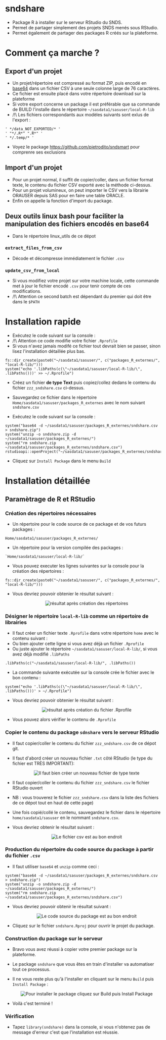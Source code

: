 # sndshare

+ Package R à installer sur le serveur RStudio du SNDS.
+ Permet de partager simplement des projets SNDS menés sous RStudio.
+ Permet également de partager des packages R créés sur la plateforme.

# Comment ça marche ?

## Export d'un projet
+ Un projet/répertoire est compressé au format ZIP, puis encodé en [base64](https://fr.wikipedia.org/wiki/Base64) dans un fichier CSV à une seule colonne large de 76 caractères.
+ Ce fichier est ensuite placé dans votre répertoire download sur la plateforme
+ Si votre export concerne un package il est préférable que sa commande de BUILD l'installe dans le répertoire `~/sasdata1/sasuser/local-R-lib`
+ /!\ Les fichiers correspondants aux modèles suivants sont exlus de l'export :
```
' */data_NOT_EXPORTED/* '
' "*/.R*" ".R*" '
' */.temp/* '
```
  + Voyez le package https://github.com/pietrodito/sndsmart pour comprenre ses exclusions

## Import d'un projet
+ Pour un projet normal, il suffit de copier/coller, dans un fichier format texte, le contenu du fichier CSV exporté avec la méthode ci-dessus.
+ Pour un projet volumineux, on peut importer le CSV vers la librairie ORAUSER depuis SAS pour en faire une table ORACLE.
+ Enfin on appelle la fonction d'import du package.

## Deux outils linux bash pour faciliter la manipulation des fichiers encodés en base64
+ Dans le répertoire linux_utils de ce dépot
### `extract_files_from_csv`
+ Décode et décompresse immédiatement le fichier `.csv`
### `update_csv_from_local`
+ Si vous modifiez votre projet sur votre machine locale, cette commande met à jour le fichier encodé `.csv` pour tenir compte de ces modifications.
+ /!\ Attention ce second batch est dépendant du premier qui doit être dans le `$PATH`
# Installation rapide

+ Exécutez le code suivant sur la console :
+ /!\ Attention ce code modifie votre fichier `.Rprofile`
+ Si vous n'avez jamais modifé ce fichier tout devrait bien se passer, sinon lisez l'installation détaillée plus bas. 
```
fs::dir_create(paste0("~/sasdata1/sasuser/", c("packages_R_externes/", "local-R-lib/")))
system("echo '.libPaths(c(\"~/sasdata1/sasuser/local-R-lib/\", .libPaths()))' >> ~/.Rprofile")
```
+ Créez un fichier **de type Text** puis copiez/collez dedans le contenu du fichier `zzz_sndshare.csv` ci-dessus.
+ Sauvegardez ce fichier dans le répertoire `Home/sasdata1/sasuser/packages_R_externes` avec le nom suivant `sndshare.csv`

+ Exécutez le code suivant sur la console :
```
system("base64 -d ~/sasdata1/sasuser/packages_R_externes/sndshare.csv > sndshare.zip")
system("unzip -o sndshare.zip -d ~/sasdata1/sasuser/packages_R_externes/")
system("rm sndshare.zip ~/sasdata1/sasuser/packages_R_externes/sndshare.csv")
rstudioapi::openProject("~/sasdata1/sasuser/packages_R_externes/sndshare/sndshare.Rproj")
```

+ Cliquez sur `Install Package` dans le menu `Build`


# Installation détaillée

## Paramètrage de R et RStudio

### Création des répertoires nécessaires
+ Un répertoire pour le code source de ce package et de vos futurs packages :
```
Home/sasdata1/sasuser/packages_R_externes/
```
+ Un répertoire pour la version compilée des packages :
```
`Home/sasdata1/sasuser/local-R-lib/`
```
    
+ Vous pouvez executer les lignes suivantes sur la console pour la création des répertoires :
```
fs::dir_create(paste0("~/sasdata1/sasuser/", c("packages_R_externes/", "local-R-lib/")))
```
+ Vous devriez pouvoir obtenier le résultat suivant :

    <p align="center">
      <img alt="résultat après création des répertoires"
           src="./README_images/création_répertoires_nécessaires.PNG" />
    </p>


### Désigner le répertoire `local-R-lib` comme un répertoire de librairies
+ Il faut créer un fichier texte `.Rprofile` dans votre répertoire `home` avec le contenu suivant :
+ Ou bien ajouter cette ligne si vous avez déjà un fichier `.Rprofile`
+ Ou juste ajouter le répertoire `~/sasdata1/sasuser/local-R-lib/`, si vous avez déjà modifié `.libPaths`

```
.libPaths(c("~/sasdata1/sasuser/local-R-lib/", .libPaths()) 
```

+ La commande suivante exécutée sur la console crée le fichier avec le bon contenu :
```
system("echo '.libPaths(c(\"~/sasdata1/sasuser/local-R-lib/\", .libPaths()))' > ~/.Rprofile")
```

+ Vous devriez pouvoir obtenier le résultat suivant :

    <p align="center">
      <img alt="résultat après création du fichier .Rprofile"
           src="./README_images/création_Rprofile.PNG" />
    </p>

+ Vous pouvez alors vérifier le contenu de `.Rprofile`

### Copier le contenu du package `sdnshare` vers le serveur RStudio

+ Il faut copier/coller le contenu du fichier `zzz_sndshare.csv` de ce dépot git.
+ Il faut d'abord créer un nouveau fichier `.txt` côté RStudio (le type du fichier est TRÈS IMPORTANT):
    <p align="center">
      <img alt="Il faut bien créer un nouveau fichier de type texte"
           src="./README_images/nouveau_fichier_texte.PNG" />
    </p>
+ Il faut copier/coller le contenu du fichier `zzz_sndshare.csv` le fichier RStudio ouvert
+ NB : vous trouverez le fichier `zzz_sndshare.csv` dans la liste des fichiers de ce dépot tout en haut de cette page)

+ Une fois copié/collé le contenu, sauvegardez le fichier dans le répertoire `home/sasdata1/sasuser` en le nommant `sndshare.csv`.
+ Vous devriez obtenir le résultat suivant :
    <p align="center">
      <img alt="Le fichier csv est au bon endroit"
           src="./README_images/fichier_csv_bien_placé.PNG" />
    </p>

### Production du répertoire du code source du package à partir du fichier `.csv`
+ Il faut utiliser `base64` et `unzip` comme ceci :
```
system("base64 -d ~/sasdata1/sasuser/packages_R_externes/sndshare.csv > sndshare.zip")
system("unzip -o sndshare.zip -d ~/sasdata1/sasuser/packages_R_externes/")
system("rm sndshare.zip ~/sasdata1/sasuser/packages_R_externes/sndshare.csv")
```
+ Vous devriez pouvoir obtenir le résultat suivant :
    <p align="center">
      <img alt="Le code source du package est au bon endroit"
           src="./README_images/sndshare_en_place.PNG" />
    </p>

+ Cliquez sur le fichier `sndshare.Rproj` pour ouvrir le projet du package.

### Construction du package sur le serveur

+ Bravo vous avez réussi à copier votre premier package sur la plateforme.
+ Le package `sndshare` que vous êtes en train d'installer va automatiser tout ce processus.
+ Il ne vous reste plus qu'à l'installer en cliquant sur le menu `Build` puis `Install Package` :

    <p align="center">
      <img alt="Pour installer le package cliquez sur Build puis Install Package"
           src="./README_images/install.PNG" />
    </p>


+ Voilà c'est terminé !

### Vérification

+ Tapez `library(sndshare)` dans la console, si vous n'obtenez pas de message d'erreur c'est que l'installation est réussie.
